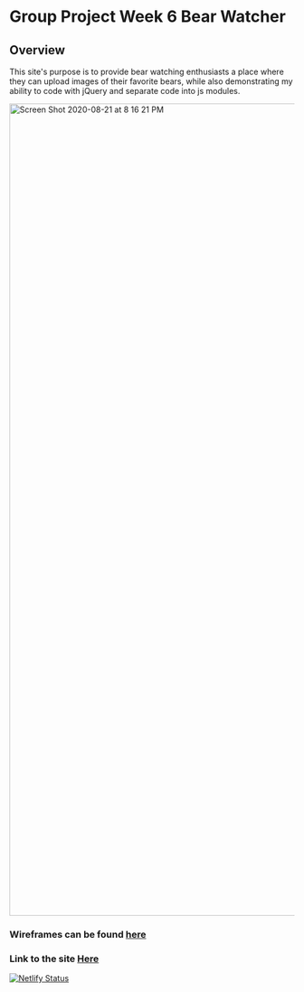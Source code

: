 # Group Project Week 6 Bear Watcher

## Overview
This site's purpose is to provide bear watching enthusiasts a place where they can upload images of their favorite bears, while also demonstrating my ability to code with jQuery and separate code into js modules. 

<img width="1437" alt="Screen Shot 2020-08-21 at 8 16 21 PM" src="https://user-images.githubusercontent.com/65687019/90946752-94bb0a80-e3f5-11ea-9a90-2aca7d51bd77.png">


### Wireframes can be found <a href="https://www.figma.com/file/OzaR4L9eV1ZEauPU5VxPIa/Bear-Watcher?node-id=0%3A1">here</a>

### Link to the site <a href="https://smbearwatcher.netlify.app/">Here</a>

[![Netlify Status](https://api.netlify.com/api/v1/badges/91272eb1-5f15-4772-8179-9eaa14c02703/deploy-status)](https://app.netlify.com/sites/smbearwatcher/deploys)

